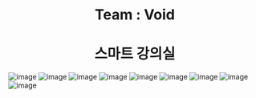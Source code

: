 <h1 align= 'center' ,  fontsize='100px',font-weight= 'bold' , color='blue'}}>Team : Void </h1>
<h1 align= 'center' ,  fontsize='100px',font-weight= 'bold' , color='blue'}}>스마트 강의실</h1>

![image](https://user-images.githubusercontent.com/86594108/207942738-f1d48956-4626-4358-bf1f-f9e1443ccfc7.png)
![image](https://user-images.githubusercontent.com/86594108/207942757-15549e11-dc76-48ed-906a-ce053b386ea1.png)
![image](https://user-images.githubusercontent.com/86594108/207942772-b410e388-d764-4669-8a41-8c443ad530ec.png)
![image](https://user-images.githubusercontent.com/86594108/207942779-1c96990c-be76-4805-9a4c-d4a26653267d.png)
![image](https://user-images.githubusercontent.com/86594108/207942787-c9abd0a8-63c9-424d-88cf-040aa915b061.png)
![image](https://user-images.githubusercontent.com/86594108/207942796-a878f991-df69-404e-a08c-d9926cc57773.png)
![image](https://user-images.githubusercontent.com/86594108/207942807-109bdb6f-53bc-4ce3-b847-3685daa53c5b.png)
![image](https://user-images.githubusercontent.com/86594108/207942813-b3d416b6-014d-44fe-99a3-ef3abfffdf92.png)
![image](https://user-images.githubusercontent.com/86594108/207942819-d68cee47-6f86-4d12-bc38-2a6d48f3d104.png)
